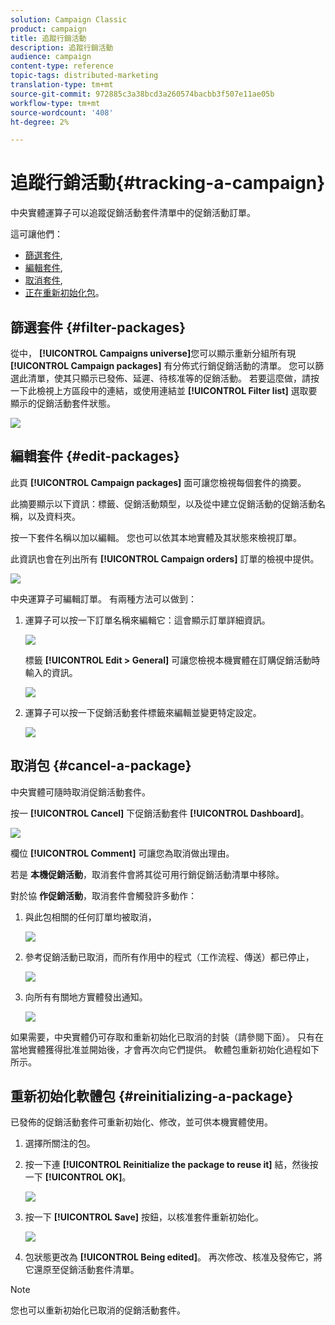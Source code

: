 ```yaml
---
solution: Campaign Classic
product: campaign
title: 追蹤行銷活動
description: 追蹤行銷活動
audience: campaign
content-type: reference
topic-tags: distributed-marketing
translation-type: tm+mt
source-git-commit: 972885c3a38bcd3a260574bacbb3f507e11ae05b
workflow-type: tm+mt
source-wordcount: '408'
ht-degree: 2%

---
```



# 追蹤行銷活動{#tracking-a-campaign}

中央實體運算子可以追蹤促銷活動套件清單中的促銷活動訂單。

這可讓他們：

* [篩選套件](#filter-packages),
* [編輯套件](#edit-packages),
* [取消套件](#cancel-a-package),
* [正在重新初始化包](#reinitializing-a-package)。

## 篩選套件 {#filter-packages}

從中， **[!UICONTROL Campaigns universe]**&#x200B;您可以顯示重新分組所有現 **[!UICONTROL Campaign packages]** 有分佈式行銷促銷活動的清單。 您可以篩選此清單，使其只顯示已發佈、延遲、待核准等的促銷活動。 若要這麼做，請按一下此檢視上方區段中的連結，或使用連結並 **[!UICONTROL Filter list]** 選取要顯示的促銷活動套件狀態。

![](assets/mkg_dist_catalog_filter.png)

## 編輯套件 {#edit-packages}

此頁 **[!UICONTROL Campaign packages]** 面可讓您檢視每個套件的摘要。

此摘要顯示以下資訊：標籤、促銷活動類型，以及從中建立促銷活動的促銷活動名稱，以及資料夾。

按一下套件名稱以加以編輯。 您也可以依其本地實體及其狀態來檢視訂單。

此資訊也會在列出所有 **[!UICONTROL Campaign orders]** 訂單的檢視中提供。

![](assets/mkg_dist_catalog_op_command_details.png)

中央運算子可編輯訂單。 有兩種方法可以做到：

1. 運算子可以按一下訂單名稱來編輯它：這會顯示訂單詳細資訊。

   ![](assets/mkg_dist_catalog_op_command_edit1.png)

   標籤 **[!UICONTROL Edit > General]** 可讓您檢視本機實體在訂購促銷活動時輸入的資訊。

   ![](assets/mkg_dist_catalog_op_command_edit1a.png)

1. 運算子可以按一下促銷活動套件標籤來編輯並變更特定設定。

   ![](assets/mkg_dist_catalog_op_command_edit2.png)

## 取消包 {#cancel-a-package}

中央實體可隨時取消促銷活動套件。

按一 **[!UICONTROL Cancel]** 下促銷活動套件 **[!UICONTROL Dashboard]**。

![](assets/mkg_dist_cancel_op_from_dashboard.png)

欄位 **[!UICONTROL Comment]** 可讓您為取消做出理由。

若是 **本機促銷活動**，取消套件會將其從可用行銷促銷活動清單中移除。

對於協 **作促銷活動**，取消套件會觸發許多動作：

1. 與此包相關的任何訂單均被取消，

   ![](assets/mkg_dist_mutual_op_cancelled.png)

1. 參考促銷活動已取消，而所有作用中的程式（工作流程、傳送）都已停止，

   ![](assets/mkg_dist_mutual_op_cancelled1.png)

1. 向所有有關地方實體發出通知。

   ![](assets/mkg_dist_mutual_op_cancelled2.png)

如果需要，中央實體仍可存取和重新初始化已取消的封裝（請參閱下面）。 只有在當地實體獲得批准並開始後，才會再次向它們提供。 軟體包重新初始化過程如下所示。

## 重新初始化軟體包 {#reinitializing-a-package}

已發佈的促銷活動套件可重新初始化、修改，並可供本機實體使用。

1. 選擇所關注的包。
1. 按一下連 **[!UICONTROL Reinitialize the package to reuse it]** 結，然後按一下 **[!UICONTROL OK]**。

   ![](assets/mkg_dist_mutual_op_reinit.png)

1. 按一下 **[!UICONTROL Save]** 按鈕，以核准套件重新初始化。

   ![](assets/mkg_dist_mutual_op_reinit2.png)

1. 包狀態更改為 **[!UICONTROL Being edited]**。 再次修改、核准及發佈它，將它還原至促銷活動套件清單。

>[!NOTE]
>
>您也可以重新初始化已取消的促銷活動套件。

